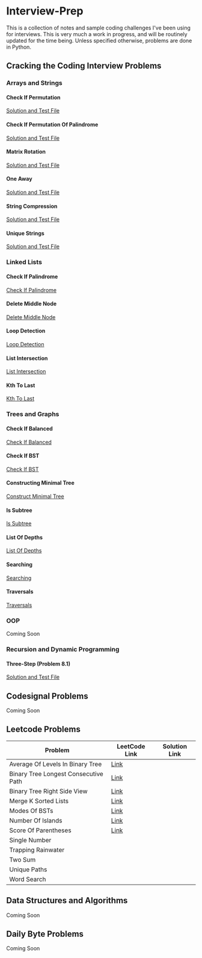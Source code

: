 
# Interview-Prep

This is a collection of notes and sample coding challenges I've been using for interviews. This is very much a work in progress, and will be routinely updated for the time being. Unless specified otherwise, problems are done in Python.

## Cracking the Coding Interview Problems
### Arrays and Strings
#### Check If Permutation
[Solution and Test File](https://github.com/piresjo/Interview-Prep-Guide/tree/master/Cracking%20The%20Coding%20Interview/Python/String%20Manipulation/Check%20If%20Permutation)
#### Check If Permutation Of Palindrome
[Solution and Test File](https://github.com/piresjo/Interview-Prep-Guide/tree/master/Cracking%20The%20Coding%20Interview/Python/String%20Manipulation/Check%20If%20Permutation%20Of%20Palindrome)
#### Matrix Rotation
[Solution and Test File](https://github.com/piresjo/Interview-Prep-Guide/tree/master/Cracking%20The%20Coding%20Interview/Python/String%20Manipulation/Matrix%20Rotation)
#### One Away
[Solution and Test File](https://github.com/piresjo/Interview-Prep-Guide/tree/master/Cracking%20The%20Coding%20Interview/Python/String%20Manipulation/One%20Away)
#### String Compression
[Solution and Test File](https://github.com/piresjo/Interview-Prep-Guide/tree/master/Cracking%20The%20Coding%20Interview/Python/String%20Manipulation/String%20Compression)
#### Unique Strings
[Solution and Test File](https://github.com/piresjo/Interview-Prep-Guide/tree/master/Cracking%20The%20Coding%20Interview/Python/String%20Manipulation/Unique%20Strings)
### Linked Lists
#### Check If Palindrome
[Check If Palindrome](https://github.com/piresjo/Interview-Prep-Guide/tree/master/Cracking%20The%20Coding%20Interview/Python/Linked%20Lists/Check%20If%20Palindrome)
#### Delete Middle Node
[Delete Middle Node](https://github.com/piresjo/Interview-Prep-Guide/tree/master/Cracking%20The%20Coding%20Interview/Python/Linked%20Lists/Delete%20Middle%20Node)
#### Loop Detection
[Loop Detection](https://github.com/piresjo/Interview-Prep-Guide/tree/master/Cracking%20The%20Coding%20Interview/Python/Linked%20Lists/Loop%20Detection)
#### List Intersection
[List Intersection](https://github.com/piresjo/Interview-Prep-Guide/tree/master/Cracking%20The%20Coding%20Interview/Python/Linked%20Lists/List%20Intersection)
#### Kth To Last
[Kth To Last](https://github.com/piresjo/Interview-Prep-Guide/tree/master/Cracking%20The%20Coding%20Interview/Python/Linked%20Lists/Kth%20To%20Last)
### Trees and Graphs
#### Check If Balanced
[Check If Balanced](https://github.com/piresjo/Interview-Prep-Guide/tree/master/Cracking%20The%20Coding%20Interview/Python/Graphs%20and%20Trees/Check%20If%20Balanced)
#### Check If BST
[Check If BST](https://github.com/piresjo/Interview-Prep-Guide/tree/master/Cracking%20The%20Coding%20Interview/Python/Graphs%20and%20Trees/Check%20If%20BST)
#### Constructing Minimal Tree
[Construct Minimal Tree](https://github.com/piresjo/Interview-Prep-Guide/tree/master/Cracking%20The%20Coding%20Interview/Python/Graphs%20and%20Trees/Construct%20Minimal%20Tree)
#### Is Subtree
[Is Subtree](https://github.com/piresjo/Interview-Prep-Guide/tree/master/Cracking%20The%20Coding%20Interview/Python/Graphs%20and%20Trees/Is%20Subtree)
#### List Of Depths
[List Of Depths](https://github.com/piresjo/Interview-Prep-Guide/tree/master/Cracking%20The%20Coding%20Interview/Python/Graphs%20and%20Trees/List%20of%20Depths)
#### Searching
[Searching](https://github.com/piresjo/Interview-Prep-Guide/tree/master/Cracking%20The%20Coding%20Interview/Python/Graphs%20and%20Trees/Searching)
#### Traversals
[Traversals](https://github.com/piresjo/Interview-Prep-Guide/tree/master/Cracking%20The%20Coding%20Interview/Python/Graphs%20and%20Trees/Traversals)
### OOP
Coming Soon
### Recursion and Dynamic Programming
#### Three-Step (Problem 8.1)
[Solution and Test File](https://github.com/piresjo/Interview-Prep-Guide/tree/master/Cracking%20The%20Coding%20Interview/Python/Recursion%20and%20DP/Three%20Step)
## Codesignal Problems
Coming Soon
## Leetcode Problems
| Problem                              | LeetCode Link                                                                   | Solution Link |
|--------------------------------------|---------------------------------------------------------------------------------|---------------|
| Average Of Levels In Binary Tree     | [Link](https://leetcode.com/problems/average-of-levels-in-binary-tree/)         |               |
| Binary Tree Longest Consecutive Path | [Link](https://leetcode.com/problems/binary-tree-longest-consecutive-sequence/) |               |
| Binary Tree Right Side View          | [Link](https://leetcode.com/problems/binary-tree-right-side-view/)              |               |
| Merge K Sorted Lists                 | [Link](https://leetcode.com/problems/merge-k-sorted-lists/)                     |               |
| Modes Of BSTs                        | [Link](https://leetcode.com/problems/find-mode-in-binary-search-tree/)          |               |
| Number Of Islands                    | [Link](https://leetcode.com/problems/number-of-islands/)                        |               |
| Score Of Parentheses                 | [Link](https://leetcode.com/problems/score-of-parentheses)                      |               |
| Single Number                        |                                                                                 |               |
| Trapping Rainwater                   |                                                                                 |               |
| Two Sum                              |                                                                                 |               |
| Unique Paths                         |                                                                                 |               |
| Word Search                          |                                                                                 |               |
## Data Structures and Algorithms
Coming Soon
## Daily Byte Problems
Coming Soon